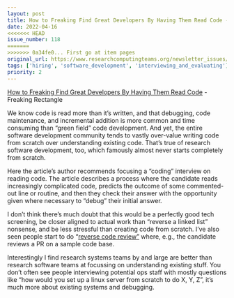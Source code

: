 ```yaml
---
layout: post
title: How to Freaking Find Great Developers By Having Them Read Code - Freaking Rectangle
date: 2022-04-16
<<<<<<< HEAD
issue_number: 118
=======
>>>>>>> 0a34fe0... First go at item pages
original_url: https://www.researchcomputingteams.org/newsletter_issues/0118
tags: ['hiring', 'software_development', 'interviewing_and_evaluating']
priority: 2
---
```


<!-- markdownlint-disable MD033 -->
<!-- markdownlint-disable MD041 -->
<!-- markdownlint-disable MD049 -->

[How to Freaking Find Great Developers By Having Them Read Code](https://freakingrectangle.wordpress.com/2022/04/15/how-to-freaking-hire-great-developers) - Freaking Rectangle

We know code is read more than it’s written, and that debugging, code maintenance, and incremental addition is more common and time consuming than “green field” code development.  And yet, the entire software development community tends to vastly over-value writing code from scratch over understanding existing code.  That’s true of research software development, too, which famously almost never starts completely from scratch.

Here the article’s author recommends focusing a “coding” interview on reading code.  The article describes a process where the candidate reads increasingly complicated code, predicts the outcome of some commented-out line or routine, and then they check their answer with the opportunity given where necessary to “debug” their initial answer.

I don’t think there’s much doubt that this would be a perfectly good tech screening, be closer aligned to actual work than “reverse a linked list” nonsense, and be less stressful than creating code from scratch.  I’ve also seen people start to do “[reverse code review”](https://jacobian.org/2021/dec/15/wst-reverse-review/) where, e.g., the candidate reviews a PR on a sample code base.

Interestingly I find research systems teams by and large are better than research software teams at focussing on understanding existing stuff.  You don’t often see people interviewing potential ops staff with mostly questions like “how would you set up a linux server from scratch to do X, Y, Z”, it’s much more about existing systems and debugging.